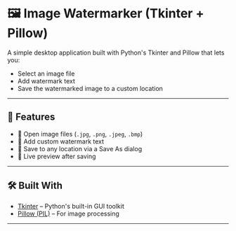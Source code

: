 # 🖼️ Image Watermarker (Tkinter + Pillow)

A simple desktop application built with Python's Tkinter and Pillow that lets you:
- Select an image file
- Add watermark text
- Save the watermarked image to a custom location

---

## 🚀 Features

- 📂 Open image files (`.jpg`, `.png`, `.jpeg`, `.bmp`)
- 📝 Add custom watermark text
- 💾 Save to any location via a Save As dialog
- 🔄 Live preview after saving

---

## 🛠️ Built With

- [Tkinter](https://docs.python.org/3/library/tkinter.html) – Python's built-in GUI toolkit
- [Pillow (PIL)](https://pillow.readthedocs.io/en/stable/) – For image processing

---
